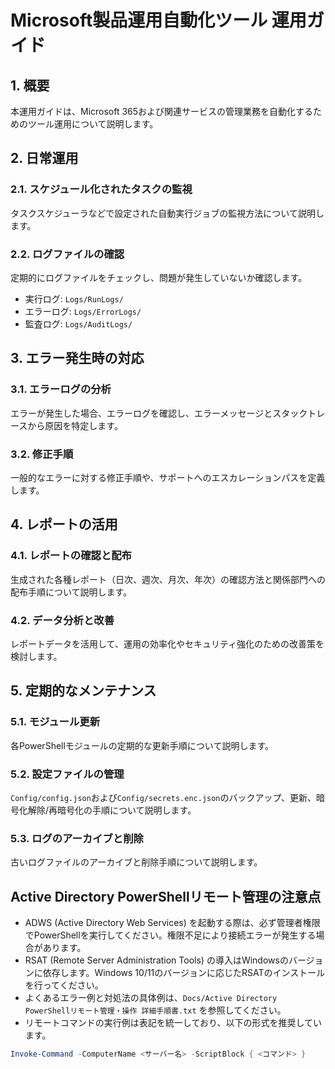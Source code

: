 # Microsoft製品運用自動化ツール 運用ガイド

## 1. 概要
本運用ガイドは、Microsoft 365および関連サービスの管理業務を自動化するためのツール運用について説明します。

## 2. 日常運用
### 2.1. スケジュール化されたタスクの監視
タスクスケジューラなどで設定された自動実行ジョブの監視方法について説明します。

### 2.2. ログファイルの確認
定期的にログファイルをチェックし、問題が発生していないか確認します。
- 実行ログ: `Logs/RunLogs/`
- エラーログ: `Logs/ErrorLogs/`
- 監査ログ: `Logs/AuditLogs/`

## 3. エラー発生時の対応
### 3.1. エラーログの分析
エラーが発生した場合、エラーログを確認し、エラーメッセージとスタックトレースから原因を特定します。

### 3.2. 修正手順
一般的なエラーに対する修正手順や、サポートへのエスカレーションパスを定義します。

## 4. レポートの活用
### 4.1. レポートの確認と配布
生成された各種レポート（日次、週次、月次、年次）の確認方法と関係部門への配布手順について説明します。

### 4.2. データ分析と改善
レポートデータを活用して、運用の効率化やセキュリティ強化のための改善策を検討します。

## 5. 定期的なメンテナンス
### 5.1. モジュール更新
各PowerShellモジュールの定期的な更新手順について説明します。

### 5.2. 設定ファイルの管理
`Config/config.json`および`Config/secrets.enc.json`のバックアップ、更新、暗号化解除/再暗号化の手順について説明します。

### 5.3. ログのアーカイブと削除
古いログファイルのアーカイブと削除手順について説明します。

## Active Directory PowerShellリモート管理の注意点

- ADWS (Active Directory Web Services) を起動する際は、必ず管理者権限でPowerShellを実行してください。権限不足により接続エラーが発生する場合があります。
- RSAT (Remote Server Administration Tools) の導入はWindowsのバージョンに依存します。Windows 10/11のバージョンに応じたRSATのインストールを行ってください。
- よくあるエラー例と対処法の具体例は、`Docs/Active Directory PowerShellリモート管理・操作 詳細手順書.txt` を参照してください。
- リモートコマンドの実行例は表記を統一しており、以下の形式を推奨しています。

```powershell
Invoke-Command -ComputerName <サーバー名> -ScriptBlock { <コマンド> }
```